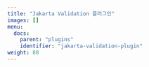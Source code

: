 ```yaml
---
title: "Jakarta Validation 플러그인"
images: []
menu:
  docs:
    parent: "plugins"
    identifier: "jakarta-validation-plugin"
weight: 80
---
```

